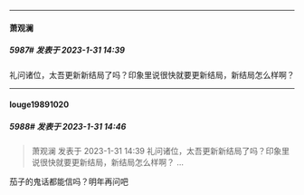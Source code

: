 
*****

####  萧观澜  
##### 5987#       发表于 2023-1-31 14:39

礼问诸位，太吾更新新结局了吗？印象里说很快就要更新结局，新结局怎么样啊？


*****

####  louge19891020  
##### 5988#       发表于 2023-1-31 14:46

<blockquote>萧观澜 发表于 2023-1-31 14:39
礼问诸位，太吾更新新结局了吗？印象里说很快就要更新结局，新结局怎么样啊？ ...</blockquote>
茄子的鬼话都能信吗？明年再问吧


